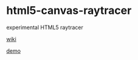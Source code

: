 # html5-canvas-raytracer
experimental HTML5 <canvas> raytracer

[wiki](https://github.com/termuxinator/html5-canvas-raytracer/wiki)

[demo](https://termuxinator.github.io/html5-canvas-raytracer/)
